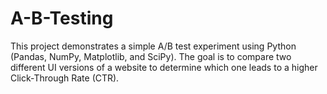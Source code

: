 # A-B-Testing
This project demonstrates a simple A/B test experiment using Python (Pandas, NumPy, Matplotlib, and SciPy). The goal is to compare two different UI versions of a website to determine which one leads to a higher Click-Through Rate (CTR).
